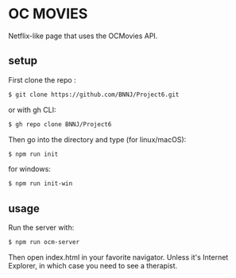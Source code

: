 # OC MOVIES

Netflix-like page that uses the OCMovies API.

## setup

First clone the repo :
```bash
$ git clone https://github.com/BNNJ/Project6.git
```
or with gh CLI:
```bash
$ gh repo clone BNNJ/Project6
```

Then go into the directory and type (for linux/macOS):
```bash
$ npm run init
```
for windows:
```bash
$ npm run init-win
```

## usage

Run the server with:
```bash
$ npm run ocm-server
```

Then open index.html in your favorite navigator. Unless it's Internet Explorer, in which case you need to see a therapist.